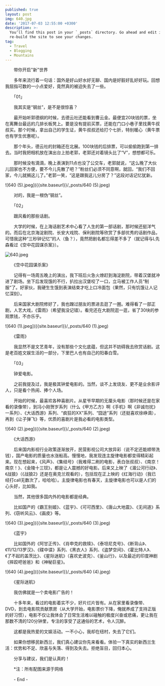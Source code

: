 ```yaml
---
published: true
layout: post
img: 640.jpg
date: '2017-07-03 12:55:00 +0300'
description: >-
  You’ll find this post in your `_posts` directory. Go ahead and edit it and
  re-build the site to see your changes.
tag:
  - Travel
  - Blogging
  - Mountains
---
```

　　带你开启"新"世界

　　多年来流行着一句话：国外是好山好水好无聊、国内是好脏好乱好好玩。回想我屈指可数的一小点爱好，竟然真的被迫失去了一些。

　　「01」

　　我其实是“钢丝”，是不是很惊喜？

　　最开始听郭德纲的时候，去德云社还能看到曹云金。最便宜20块钱的票，坐在离舞台最远的几排长板凳上。要是没有提前买票，还能在门口小巷子里找黄牛叔叔买。那个时候，拿出自己的学生证，黄牛叔叔还给打个七折，特别暖心（黄牛票也有学生优惠呢）。

　　那个年头，德云社的封箱还在北展。100块钱的后排票，可以偷偷跑到第一排去。当时我把相机放在演出台上拍老郭，老郭还对着镜头比了“V”，想想都可乐。

　　那时候没有滴滴，晚上表演到11点也没了公交车，老郭就说，“这么晚了大伙儿回家也不方便，要不今儿先散了吧？”粉丝们必须不同意啊，就回，“我们不回家，今儿就搁这儿了。”老郭一笑，“这是跟我这儿分房了？”这段对话记忆犹新。

![640 (5).jpeg]({{site.baseurl}}/_posts/640 (5).jpeg)

　　对的，我是一根伪“钢丝”。

　　「02」

　　跟风看的那些话剧。

　　大学的时候，在上海话剧艺术中心看了人生的第一部话剧，那时候还挺洋气的。而后在北京海淀剧院、长安大戏院、保利剧院等欣赏了多部优秀的话剧作品，可惜我这种“三秒钟记忆”的人（鱼？），竟然把剧名都忘得差不多了（就记得与L先森看过《空中花园谋杀案》）。

![640.jpeg]({{site.baseurl}}/_posts/640.jpeg)

　　《空中花园谋杀案》

　　记得有一场周五晚上的演出，我下班后火急火燎赶到海淀剧院，带着汉堡就冲进了剧场。坐下后发现饿的不行，扒拉出汉堡咬了一口，立马被工作人员“制服“了。好家伙，我硬生生饿到表演结束才吃上口冷面包（果然，只有饥饿让人记忆深刻）。

　　后来国家大剧院修好了，我也蹭过朋友的票进去逛了一圈。难得看了一部正剧，人艺大戏，《雷雨》（希望我没记错）。看完还在大剧院逛一逛，省了30块的参观票钱，不亦乐乎。

![640 (1).jpeg]({{site.baseurl}}/_posts/640 (1).jpeg)

　　《雷雨》

　　我显然不是文艺青年，没有那些个文化底蕴，但这并不妨碍我去欣赏话剧。这是老百姓文娱生活的一部分，下里巴人也有自己的阳春白雪。

　　「03」

　　钟爱电影。

　　之前我提及过，我是极其钟爱电影的。当然，谈不上发烧友、更不是业余影评人，只是看个热闹、捧个人场。

　　开始的时候，最喜欢各种喜剧片。从星爷早期的无厘头电影（那时候还是在家看的录像带），到冯小刚贺岁系列（什么《甲方乙方》啊《手机》啊《非诚勿扰》一系列）、《大话西游》系列、“疯狂的XX”系列、“囧途”系列（还挺喜欢徐峥滴），再到《让子弹飞》等，优质的喜剧片是我必看的电影类型。

![640 (2).jpeg]({{site.baseurl}}/_posts/640 (2).jpeg)

　　《大话西游》

　　后来国内影视行业政策逐渐放开，民营影视公司大放异彩（说不定还能顺带洗钱），国产电影的质量也水涨船高。慢慢地，我发现连主旋律电影都变得精彩起来。现在想起来，《风声》、《集结号》（我难得二刷的电影，表白张叔叔）、《南京！南京！》、《金陵十三钗》，都是让人震撼的好电影。后来又上映了《湄公河行动》、《战狼》（《战狼2》还是在奥克兰观看的），包括现在正上映的《红海行动》（我已经打call无数次了，哈哈哈）。主旋律电影也有春天，主旋律电影也可以是人们的心头好，比如我。

　　当然，其他很多国内外的电影都是经典。

　　比如国产的《霸王别姬》、《蓝宇》、《可可西里》、《唐山大地震》、《无间道》系列、《窃听风云》、《画皮》等。

![640 (3).jpeg]({{site.baseurl}}/_posts/640 (3).jpeg)

　　《蓝宇》

　　比如国外的《阿甘正传》、《肖申克的救赎》、《泰坦尼克号》、《断背山》、《11/12/13罗汉》、《碟中谍》系列、《黑衣人》系列、《盗梦空间》、《霍比特人》、《了不起的盖茨比》、《星际迷航》（喜欢史波克）、《釜山行》，以及最近的印度神剧《摔跤吧爸爸》和《神秘巨星》。

![640 (4).jpeg]({{site.baseurl}}/_posts/640 (4).jpeg)

　　《星际迷航》

　　我仿佛就是一个卖电影广告的！

　　十多年来，看过的电影着实不少，好片烂片皆有。从在家里看录像带、DVD，到去电影院贡献票房（从大学开始，电影票价下降，俺就养成了支持正版的好习惯），电影不仅让我体会了日常生活难以碰触的极度兴奋或悲痛，更让我在那数不清的120分钟里，专注的享受了这通俗的艺术，令人沉醉。

　　这都是我热爱的文娱活动。一不小心，我却在纽村，失去了它们。

　　如果你想移民新西兰，我们真心建议你先来看看。体验一下真实的新西兰生活：优势和不足、欣喜与失落、得到及失去。拒绝盲目，回归本心。

　　分享与建议，我们是认真的！

　　*注：所有配图来源于网络

　　- End -
